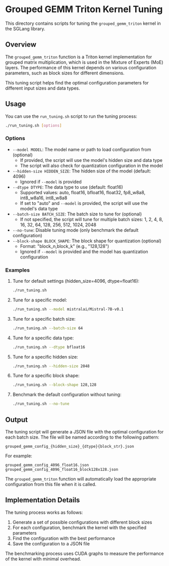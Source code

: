 # Grouped GEMM Triton Kernel Tuning

This directory contains scripts for tuning the `grouped_gemm_triton` kernel in the SGLang library.

## Overview

The `grouped_gemm_triton` function is a Triton kernel implementation for grouped matrix multiplication, which is used in the Mixture of Experts (MoE) layers. The performance of this kernel depends on various configuration parameters, such as block sizes for different dimensions.

This tuning script helps find the optimal configuration parameters for different input sizes and data types.

## Usage

You can use the `run_tuning.sh` script to run the tuning process:

```bash
./run_tuning.sh [options]
```

### Options

- `--model MODEL`: The model name or path to load configuration from (optional)
  - If provided, the script will use the model's hidden size and data type
  - The script will also check for quantization configuration in the model
- `--hidden-size HIDDEN_SIZE`: The hidden size of the model (default: 4096)
  - Ignored if `--model` is provided
- `--dtype DTYPE`: The data type to use (default: float16)
  - Supported values: auto, float16, bfloat16, float32, fp8_w8a8, int8_w8a16, int8_w8a8
  - If set to "auto" and `--model` is provided, the script will use the model's data type
- `--batch-size BATCH_SIZE`: The batch size to tune for (optional)
  - If not specified, the script will tune for multiple batch sizes: 1, 2, 4, 8, 16, 32, 64, 128, 256, 512, 1024, 2048
- `--no-tune`: Disable tuning mode (only benchmark the default configuration)
- `--block-shape BLOCK_SHAPE`: The block shape for quantization (optional)
  - Format: "block_n,block_k" (e.g., "128,128")
  - Ignored if `--model` is provided and the model has quantization configuration

### Examples

1. Tune for default settings (hidden_size=4096, dtype=float16):
   ```bash
   ./run_tuning.sh
   ```

2. Tune for a specific model:
   ```bash
   ./run_tuning.sh --model mistralai/Mistral-7B-v0.1
   ```

3. Tune for a specific batch size:
   ```bash
   ./run_tuning.sh --batch-size 64
   ```

4. Tune for a specific data type:
   ```bash
   ./run_tuning.sh --dtype bfloat16
   ```

5. Tune for a specific hidden size:
   ```bash
   ./run_tuning.sh --hidden-size 2048
   ```

6. Tune for a specific block shape:
   ```bash
   ./run_tuning.sh --block-shape 128,128
   ```

7. Benchmark the default configuration without tuning:
   ```bash
   ./run_tuning.sh --no-tune
   ```

## Output

The tuning script will generate a JSON file with the optimal configuration for each batch size. The file will be named according to the following pattern:

```
grouped_gemm_config_{hidden_size}_{dtype}{block_str}.json
```

For example:
```
grouped_gemm_config_4096_float16.json
grouped_gemm_config_4096_float16_block128x128.json
```

The `grouped_gemm_triton` function will automatically load the appropriate configuration from this file when it is called.

## Implementation Details

The tuning process works as follows:

1. Generate a set of possible configurations with different block sizes
2. For each configuration, benchmark the kernel with the specified parameters
3. Find the configuration with the best performance
4. Save the configuration to a JSON file

The benchmarking process uses CUDA graphs to measure the performance of the kernel with minimal overhead. 